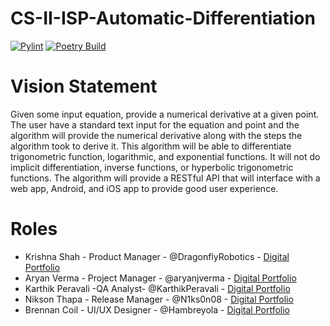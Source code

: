 # CS-II-ISP-Automatic-Differentiation

[![Pylint](https://github.com/DragonflyRobotics/CS-II-ISP-Automatic-Differentiation/actions/workflows/pylint.yml/badge.svg)](https://github.com/DragonflyRobotics/CS-II-ISP-Automatic-Differentiation/actions/workflows/pylint.yml) [![Poetry Build](https://github.com/DragonflyRobotics/CS-II-ISP-Automatic-Differentiation/actions/workflows/build_pkg.yml/badge.svg)](https://github.com/DragonflyRobotics/CS-II-ISP-Automatic-Differentiation/actions/workflows/build_pkg.yml)


# Vision Statement
Given some input equation, provide a numerical derivative at a given point. The user have a standard text input for the equation and point and the algorithm will provide the numerical derivative along with the steps the algorithm took to derive it. This algorithm will be able to differentiate trigonometric function, logarithmic, and exponential functions. It will not do implicit differentiation, inverse functions, or hyperbolic trigonometric functions. The algorithm will provide a RESTful API that will interface with a web app, Android, and iOS app to provide good user experience. 


# Roles 
* Krishna Shah - Product Manager - @DragonflyRobotics - [Digital Portfolio](https://codermerlin.academy/users/krishna-shah/Digital%20Portfolio/)
* Aryan Verma - Project Manager - @aryanjverma - [Digital Portfolio](https://codermerlin.academy/users/aryan-verma/Digital%20Portfolio/)
* Karthik Peravali -QA Analyst- @KarthikPeravali - [Digital Portfolio](https://codermerlin.academy/users/karthik-peravali/Digital%20Portfolio/)
* Nikson Thapa - Release Manager - @N1ks0n08 - [Digital Portfolio](https://codermerlin.academy/users/nikson-thapa/Digital%20Portfolio/) 
* Brennan Coil - UI/UX Designer - @Hambreyola - [Digital Portfolio](https://codermerlin.academy/users/brennan-coil/Digital%20Portfolio/) 

